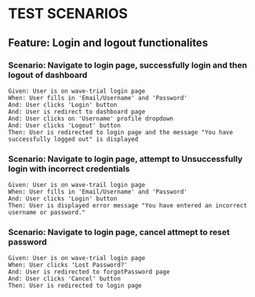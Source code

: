 # TEST SCENARIOS

## Feature: Login and logout functionalites

### Scenario: Navigate to login page, successfully login and then logout of dashboard
    Given: User is on wave-trial login page
    When: User fills in 'Email/Username' and 'Password'
    And: User clicks 'Login' button
    And: User is redirect to dashboard page
    And: User clicks on 'Username' profile dropdown
    And: User clicks 'Logout' button
    Then: User is redirected to login page and the message "You have successfully logged out" is displayed

### Scenario: Navigate to login page, attempt to Unsuccessfully login with incorrect credentials
    Given: User is on wave-trail login page
    When: User fills in 'Email/Username' and 'Password'
    And: User clicks 'Login' button
    Then: User is displayed error message "You have entered an incorrect username or password."

### Scenario: Navigate to login page, cancel attmept to reset password
    Given: User is on wave-trial login page
    When: User clicks 'Lost Password?'
    And: User is redirected to forgotPassword page
    And: User clicks 'Cancel' button
    Then: User is redirected to login page


